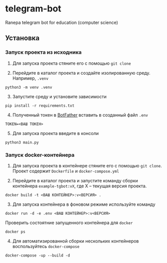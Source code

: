 # telegram-bot
Ranepa telegram bot for education (computer science)

## Установка

### Запуск проекта из исходника

1. Для запуска проекта стяните его с помощью `git clone`

2. Перейдите в каталог проекта и создайте изолированную среду. Например, `.venv`

```
python3 -m venv .venv
```

3. Запустите среду и установите зависимости
   
```
pip install -r requirements.txt
```

4. Полученный токен в [BotFather](https://t.me/BotFather) вставить в созданный файл `.env`

```
TOKEN=<ВАШ ТОКЕН>
```

5. Для запуска проекта введите в консоли

```
python3 main.py
```
### Запуск docker-контейнера

1. Для запуска проекта в контейнере стяните его с помощью `git clone`. Проект содержит `Dockerfile` и `docker-compose.yml`

2. Перейдите в каталог проекта и запустите команду сборки контейнера `example-tgbot:vX`, где X – текущая версия проекта.

```
docker build -t <ВАШ КОНТЕЙНЕР>:v<ВЕРСИЯ> .
```
3. Для запуска контейнера в фоновом режиме используйте команду

```
docker run -d -e .env <ВАШ КОНТЕЙНЕР>:v<ВЕРСИЯ>
```

Проверить состоятние запущенного контейнера для `docker`

```
docker ps
```

4. Для автоматизированной сборки нескольких контейнеров воспользуйтесь `docker-compose`

```
docker-compose -up --build -d
```